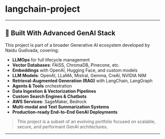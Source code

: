 # langchain-project

---

## 🧠 Built With Advanced GenAI Stack

This project is part of a broader Generative AI ecosystem developed by Naidu Gudivada, covering:

- **LLMOps** for full lifecycle management
- **Vector Databases**: FAISS, ChromaDB, Pinecone, etc.
- **Embeddings** with OpenAI, Hugging Face, and custom models
- **LLM Models**: OpenAI, LLaMA, Mistral, Gemma, CreAI, NVIDIA NIM
- **Retrieval-Augmented Generation (RAG)** with LangChain, LangGraph
- **Agents & Tools** orchestration
- **Data Ingestion & Vectorization Pipelines**
- **Custom Search Engines & Chatbots**
- **AWS Services**: SageMaker, Bedrock
- **Multi-modal and Text Summarization Systems**
- **Production-ready End-to-End GenAI Deployments**

> This project is a subset of an evolving portfolio focused on scalable, secure, and performant GenAI architectures.

---


